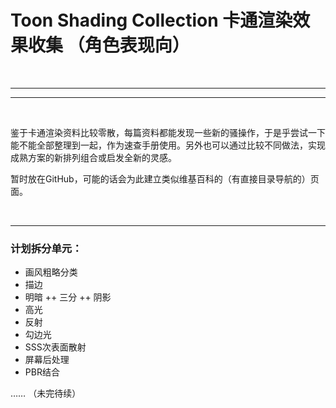 # Toon Shading Collection 卡通渲染效果收集 （角色表现向）

<br>

---
***

<br>

鉴于卡通渲染资料比较零散，每篇资料都能发现一些新的骚操作，于是乎尝试一下能不能全部整理到一起，作为速查手册使用。另外也可以通过比较不同做法，实现成熟方案的新排列组合或启发全新的灵感。

暂时放在GitHub，可能的话会为此建立类似维基百科的（有直接目录导航的）页面。

<br>

---

### 计划拆分单元：

+ 画风粗略分类
+ 描边
+ 明暗
++ 三分
++ 阴影
+ 高光
+ 反射
+ 勾边光
+ SSS次表面散射
+ 屏幕后处理
+ PBR结合

…… （未完待续）









